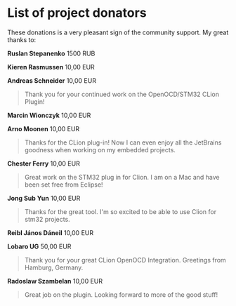 List of project donators
===

These donations is a very pleasant sign of the community support. My great thanks to:

**Ruslan Stepanenko** 1500 RUB

**Kieren Rasmussen**  10,00 EUR

**Andreas Schneider**  10,00 EUR
>	Thank you for your continued work on the OpenOCD/STM32 CLion Plugin!

**Marcin Wionczyk** 10,00 EUR

**Arno Moonen** 10,00 EUR
> Thanks for the CLion plug-in! Now I can even enjoy all the JetBrains goodness when working on my embedded projects.

**Chester Ferry** 10,00 EUR
> Great work on the STM32 plug in for Clion. I am on a Mac and have been set free from Eclipse!

**Jong Sub Yun** 10,00 EUR
>	Thanks for the great tool. I'm so excited to be able to use Clion for stm32 projects.

**Reibl János Dáneil** 10,00 EUR

**Lobaro UG** 50,00 EUR
>	Thank you for your great CLion OpenOCD Integration. Greetings from Hamburg, Germany.

**Radoslaw Szambelan** 10,00 EUR
> Great job on the plugin. Looking forward to more of the good stuff!

